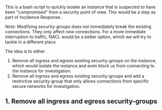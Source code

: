 This is a bash script to quickly isolate an instance that is suspected to have been "compromised" from a security point of view. This would be a step as part of Incidence Response.

_Note_: Modifying security-groups does not immediately break the existing connections. They only affect new connections. For a more immediate interruption to traffic, NACL would be a better option, which we will try to tackle in a different place.

The idea is to either
1. Remove all ingress and egress existing security-groups on the instance, which would isolate the instance and even block us from connecting to the instance for investigation.
2. Remove all ingress and egress existing security-groups and add a restrictive security-group that only allows connections from specific secure networks for investigation.

## 1. Remove all ingress and egress security-groups

```sh

```